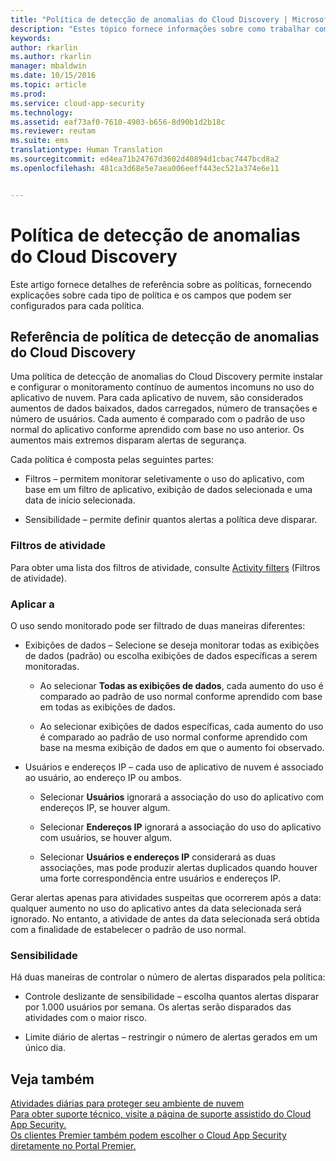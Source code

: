 ```yaml
---
title: "Política de detecção de anomalias do Cloud Discovery | Microsoft Docs"
description: "Estes tópico fornece informações sobre como trabalhar com as políticas de detecção de anomalias do Cloud Discovery."
keywords: 
author: rkarlin
ms.author: rkarlin
manager: mbaldwin
ms.date: 10/15/2016
ms.topic: article
ms.prod: 
ms.service: cloud-app-security
ms.technology: 
ms.assetid: eaf73af0-7610-4903-b656-8d90b1d2b18c
ms.reviewer: reutam
ms.suite: ems
translationtype: Human Translation
ms.sourcegitcommit: ed4ea71b24767d3602d40894d1cbac7447bcd8a2
ms.openlocfilehash: 481ca3d68e5e7aea006eeff443ec521a374e6e11


---
```


# <a name="cloud-discovery-anomaly-detection-policy"></a>Política de detecção de anomalias do Cloud Discovery
Este artigo fornece detalhes de referência sobre as políticas, fornecendo explicações sobre cada tipo de política e os campos que podem ser configurados para cada política.  
  
## <a name="cloud-discovery-anomaly-detection-policy-reference"></a>Referência de política de detecção de anomalias do Cloud Discovery  
Uma política de detecção de anomalias do Cloud Discovery permite instalar e configurar o monitoramento contínuo de aumentos incomuns no uso do aplicativo de nuvem. Para cada aplicativo de nuvem, são considerados aumentos de dados baixados, dados carregados, número de transações e número de usuários. Cada aumento é comparado com o padrão de uso normal do aplicativo conforme aprendido com base no uso anterior. Os aumentos mais extremos disparam alertas de segurança.  
  
Cada política é composta pelas seguintes partes:  
  
-   Filtros – permitem monitorar seletivamente o uso do aplicativo, com base em um filtro de aplicativo, exibição de dados selecionada e uma data de início selecionada.  
  
-   Sensibilidade – permite definir quantos alertas a política deve disparar.  
  
### <a name="activity-filters"></a>Filtros de atividade  
Para obter uma lista dos filtros de atividade, consulte [Activity filters](activity-filters.md) (Filtros de atividade).  
  
### <a name="apply-to"></a>Aplicar a  
O uso sendo monitorado pode ser filtrado de duas maneiras diferentes:  
  
-   Exibições de dados – Selecione se deseja monitorar todas as exibições de dados (padrão) ou escolha exibições de dados específicas a serem monitoradas.  
  
    -   Ao selecionar **Todas as exibições de dados**, cada aumento do uso é comparado ao padrão de uso normal conforme aprendido com base em todas as exibições de dados.  
  
    -   Ao selecionar exibições de dados específicas, cada aumento do uso é comparado ao padrão de uso normal conforme aprendido com base na mesma exibição de dados em que o aumento foi observado.  
  
-   Usuários e endereços IP – cada uso de aplicativo de nuvem é associado ao usuário, ao endereço IP ou ambos.  
  
    -   Selecionar **Usuários** ignorará a associação do uso do aplicativo com endereços IP, se houver algum.  
  
    -   Selecionar **Endereços IP** ignorará a associação do uso do aplicativo com usuários, se houver algum.  
  
    -   Selecionar **Usuários e endereços IP** considerará as duas associações, mas pode produzir alertas duplicados quando houver uma forte correspondência entre usuários e endereços IP.  
  
Gerar alertas apenas para atividades suspeitas que ocorrerem após a data: qualquer aumento no uso do aplicativo antes da data selecionada será ignorado. No entanto, a atividade de antes da data selecionada será obtida com a finalidade de estabelecer o padrão de uso normal.  
  
### <a name="sensitivity"></a>Sensibilidade  
Há duas maneiras de controlar o número de alertas disparados pela política:  
  
-   Controle deslizante de sensibilidade – escolha quantos alertas disparar por 1.000 usuários por semana. Os alertas serão disparados das atividades com o maior risco.  
  
-   Limite diário de alertas – restringir o número de alertas gerados em um único dia.  
  
## <a name="see-also"></a>Veja também  
[Atividades diárias para proteger seu ambiente de nuvem](daily-activities-to-protect-your-cloud-environment.md)   
[Para obter suporte técnico, visite a página de suporte assistido do Cloud App Security.](http://support.microsoft.com/oas/default.aspx?prid=16031)   
[Os clientes Premier também podem escolher o Cloud App Security diretamente no Portal Premier.](https://premier.microsoft.com/)  
  
  


<!--HONumber=Oct16_HO4-->


